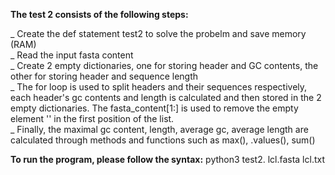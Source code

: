 **The test 2 consists of the following steps: <br />**

_ Create the def statement test2 to solve the probelm and save memory (RAM) <br />
_ Read the input fasta content <br />
_ Create 2 empty dictionaries, one for storing header and GC contents, the other for storing header and sequence length <br />
_ The for loop is used to split headers and their sequences respectively, each header's gc contents and length is calculated and then stored in the 2 empty dictionaries. The fasta_content[1:] is used to remove the empty element '' in the first position of the list. <br />
_ Finally, the maximal gc content, length, average gc, average length are calculated through methods and functions such as max(), .values(), sum() <br />

**To run the program, please follow the syntax:**
python3 test2. lcl.fasta lcl.txt

